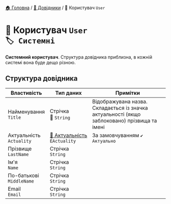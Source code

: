 ﻿[🏠 Головна](../README.MD) / [📘 Довідники](./README.MD) / 📘 Користувач `User` 

# 📘 Користувач `User` </br> `🏷️ Системні`
**Системний користувач**. Структура довідника приблизна, в кожній системі вона буде дещо різною.

## Структура довідника
| Властивість | Тип даних | Примітки |
|---|---|---|
| Найменування </br> `Title` | Стрічка </br> 🔧 `String` | Відображувана назва. Складається із значка актуальності (якщо заблоковано) прізвища та імені  |
| Актуальність </br> `Actuality` | [🎲 Актуальність](../Enums/EActuality.md) </br> `EActuality` | За замовчуванням `✔️ Актуально` |
| Прізвище </br> `LastName` | Стрічка </br> `String` |  |
| Ім'я </br> `Name` | Стрічка </br> `String` |  |
| По-батькові </br> `MiddleName` | Стрічка </br> `String` |  |
| Email </br> `Email` | Стрічка </br> `String` |  |